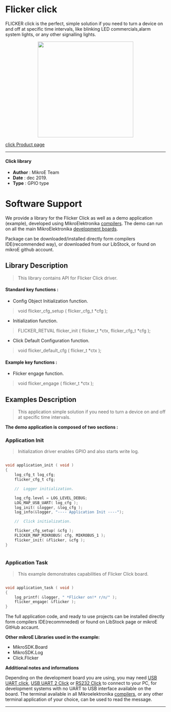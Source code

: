 
# Flicker click

FLICKER click is the perfect, simple solution if you need to turn a device on and off at specific time intervals, like blinking LED commercials,alarm system lights, or any other signalling lights.

<p align="center">
  <img src="https://download.mikroe.com/images/click_for_ide/flicker_click.png" height=300px>
</p>

[click Product page](https://www.mikroe.com/flicker-click)

---


#### Click library 

- **Author**        : MikroE Team
- **Date**          : dec 2019.
- **Type**          : GPIO type


# Software Support

We provide a library for the Flicker Click 
as well as a demo application (example), developed using MikroElektronika 
[compilers](https://shop.mikroe.com/compilers). 
The demo can run on all the main MikroElektronika [development boards](https://shop.mikroe.com/development-boards).

Package can be downloaded/installed directly form compilers IDE(recommended way), or downloaded from our LibStock, or found on mikroE github account. 

## Library Description

> This library contains API for Flicker Click driver.

#### Standard key functions :

- Config Object Initialization function.
> void flicker_cfg_setup ( flicker_cfg_t *cfg ); 
 
- Initialization function.
> FLICKER_RETVAL flicker_init ( flicker_t *ctx, flicker_cfg_t *cfg );

- Click Default Configuration function.
> void flicker_default_cfg ( flicker_t *ctx );


#### Example key functions :

- Flicker engage function.
> void flicker_engage ( flicker_t *ctx );

## Examples Description

> This application simple solution if you need to turn a device on and off at specific time intervals. 

**The demo application is composed of two sections :**

### Application Init 

> Initialization driver enables GPIO and also starts write log.

```c

void application_init ( void )
{
    log_cfg_t log_cfg;
    flicker_cfg_t cfg;

    //  Logger initialization.

    log_cfg.level = LOG_LEVEL_DEBUG;
    LOG_MAP_USB_UART( log_cfg );
    log_init( &logger, &log_cfg );
    log_info(&logger, "---- Application Init ----");

    //  Click initialization.

    flicker_cfg_setup( &cfg );
    FLICKER_MAP_MIKROBUS( cfg, MIKROBUS_1 );
    flicker_init( &flicker, &cfg );
}
  
```

### Application Task

> This example demonstrates capabilities of Flicker Click board.

```c

void application_task ( void )
{
    log_printf( &logger, " *Flicker on!* r/n/" );
    flicker_engage( &flicker );
}  

```

The full application code, and ready to use projects can be  installed directly form compilers IDE(recommneded) or found on LibStock page or mikroE GitHub accaunt.

**Other mikroE Libraries used in the example:** 

- MikroSDK.Board
- MikroSDK.Log
- Click.Flicker

**Additional notes and informations**

Depending on the development board you are using, you may need 
[USB UART click](https://shop.mikroe.com/usb-uart-click), 
[USB UART 2 Click](https://shop.mikroe.com/usb-uart-2-click) or 
[RS232 Click](https://shop.mikroe.com/rs232-click) to connect to your PC, for 
development systems with no UART to USB interface available on the board. The 
terminal available in all Mikroelektronika 
[compilers](https://shop.mikroe.com/compilers), or any other terminal application 
of your choice, can be used to read the message.



---
